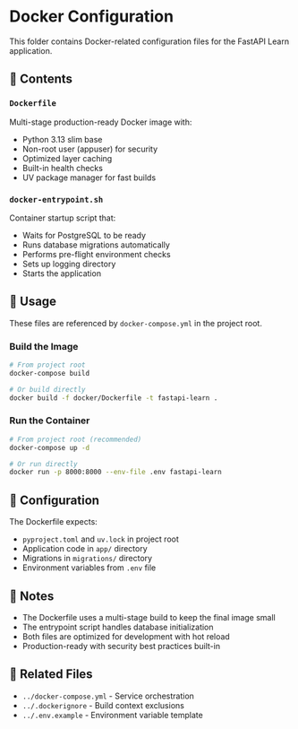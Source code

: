# Docker Configuration

This folder contains Docker-related configuration files for the FastAPI Learn application.

## 📁 Contents

### `Dockerfile`
Multi-stage production-ready Docker image with:
- Python 3.13 slim base
- Non-root user (appuser) for security
- Optimized layer caching
- Built-in health checks
- UV package manager for fast builds

### `docker-entrypoint.sh`
Container startup script that:
- Waits for PostgreSQL to be ready
- Runs database migrations automatically
- Performs pre-flight environment checks
- Sets up logging directory
- Starts the application

## 🚀 Usage

These files are referenced by `docker-compose.yml` in the project root.

### Build the Image

```bash
# From project root
docker-compose build

# Or build directly
docker build -f docker/Dockerfile -t fastapi-learn .
```

### Run the Container

```bash
# From project root (recommended)
docker-compose up -d

# Or run directly
docker run -p 8000:8000 --env-file .env fastapi-learn
```

## 🔧 Configuration

The Dockerfile expects:
- `pyproject.toml` and `uv.lock` in project root
- Application code in `app/` directory
- Migrations in `migrations/` directory
- Environment variables from `.env` file

## 📝 Notes

- The Dockerfile uses a multi-stage build to keep the final image small
- The entrypoint script handles database initialization
- Both files are optimized for development with hot reload
- Production-ready with security best practices built-in

## 🔗 Related Files

- `../docker-compose.yml` - Service orchestration
- `../.dockerignore` - Build context exclusions
- `../.env.example` - Environment variable template
